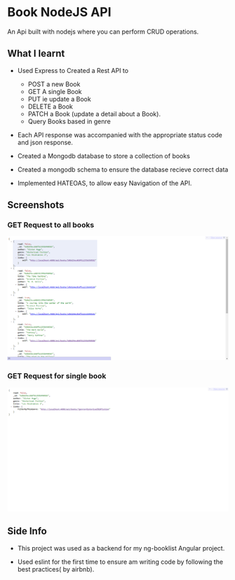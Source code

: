 # Book NodeJS API

An Api built with nodejs where you can perform CRUD operations.

## What I learnt

* Used Express to Created a Rest API to
  * POST a new Book
  * GET A single Book
  * PUT ie update a Book
  * DELETE a Book
  * PATCH a Book (update a detail about a Book).
  * Query Books based in genre

* Each API response was accompanied with the appropriate status code and json response.

* Created a Mongodb database to store a collection of books
* Created a mongodb schema to ensure the database recieve correct data

* Implemented HATEOAS, to allow easy Navigation of the API.

## Screenshots

### GET Request to all books
<img src="./screenshots/bookapi.png" alt="Allbooks">

### GET Request for single book
<img src="./screenshots/getbook.png" alt="getbook">


## Side Info

* This project was used as a backend for my ng-booklist Angular project.

* Used eslint for the first time to ensure am writing code by following the best practices( by airbnb).